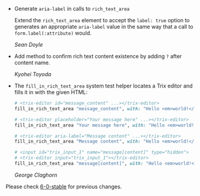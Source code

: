 *   Generate `aria-label` in calls to `rich_text_area`
    
    Extend the `rich_text_area` element to accept the `label: true` option to
    generates an appropriate `aria-label` value in the same way that a call to
    `form.label(:attribute)` would.

    *Sean Doyle*

*   Add method to confirm rich text content existence by adding `?` after content name.

    *Kyohei Toyoda*

*   The `fill_in_rich_text_area` system test helper locates a Trix editor and fills it in with the given HTML:

    ```ruby
    # <trix-editor id="message_content" ...></trix-editor>
    fill_in_rich_text_area "message_content", with: "Hello <em>world!</em>"

    # <trix-editor placeholder="Your message here" ...></trix-editor>
    fill_in_rich_text_area "Your message here", with: "Hello <em>world!</em>"

    # <trix-editor aria-label="Message content" ...></trix-editor>
    fill_in_rich_text_area "Message content", with: "Hello <em>world!</em>"

    # <input id="trix_input_1" name="message[content]" type="hidden">
    # <trix-editor input="trix_input_1"></trix-editor>
    fill_in_rich_text_area "message[content]", with: "Hello <em>world!</em>"
    ```

    *George Claghorn*


Please check [6-0-stable](https://github.com/rails/rails/blob/6-0-stable/actiontext/CHANGELOG.md) for previous changes.
